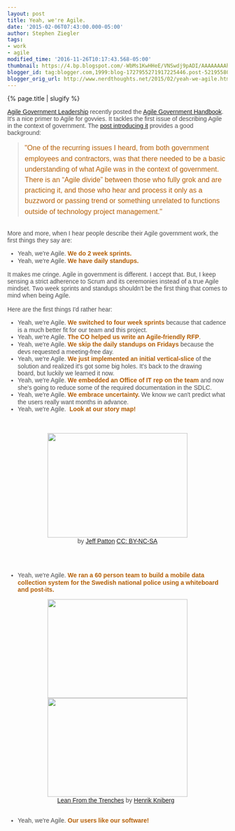 ```yaml
---
layout: post
title: Yeah, we're Agile.
date: '2015-02-06T07:43:00.000-05:00'
author: Stephen Ziegler
tags:
- work
- agile
modified_time: '2016-11-26T10:17:43.568-05:00'
thumbnail: https://4.bp.blogspot.com/-WbMs1KwHHeE/VNSwdj9pADI/AAAAAAAAhAM/DC1KE9Jojxk/s72-c/story%2Bmap.png
blogger_id: tag:blogger.com,1999:blog-1727955271917225446.post-5219558099692532487
blogger_orig_url: http://www.nerdthoughts.net/2015/02/yeah-we-agile.html
---
```


{% page.title | slugify %}



<div style="-webkit-composition-fill-color: rgba(130, 98, 83, 0.0980392); color: rgba(0, 0, 0, 0.701961); font-family: UICTFontTextStyleBody; text-decoration: -webkit-letterpress;"><span style="font-family: &quot;arial&quot; , &quot;helvetica&quot; , sans-serif;"><a href="http://www.agilegovleaders.org/">Agile Government Leadership</a>&nbsp;recently posted the <a href="http://handbook.agilegovleaders.org/">Agile Government Handbook</a>. It's a nice primer to Agile for govvies. It tackles the first issue of describing Agile in the context of government. The <a href="http://govfresh.com/2015/02/agl-launches-agile-government-handbook/">post introducing it</a> provides a good background:</span><br /><blockquote class="tr_bq"><span style="background-color: white; font-size: 16.1499996185303px; line-height: 24.2249984741211px;"><span style="color: #b45f06; font-family: &quot;arial&quot; , &quot;helvetica&quot; , sans-serif;">"One of the recurring issues I heard, from both government employees and contractors, was that there needed to be a basic understanding of what Agile was in the context of government. There is an “Agile divide” between those who fully grok and are practicing it, and those who hear and process it only as a buzzword or passing trend or something unrelated to functions outside of technology project management."</span></span></blockquote><span style="font-family: &quot;arial&quot; , &quot;helvetica&quot; , sans-serif;"><br /></span><span style="font-family: &quot;arial&quot; , &quot;helvetica&quot; , sans-serif;">More and more, when I hear people describe their Agile government work, the first things they say are:</span></div><div style="-webkit-composition-fill-color: rgba(130, 98, 83, 0.0980392); color: rgba(0, 0, 0, 0.701961); font-family: UICTFontTextStyleBody; text-decoration: -webkit-letterpress;"><ul><li><span style="font-family: &quot;arial&quot; , &quot;helvetica&quot; , sans-serif;">Yeah, we're Agile. <b><span style="color: #b45f06;">We do 2 week sprints.&nbsp;</span></b></span></li><li><span style="font-family: &quot;arial&quot; , &quot;helvetica&quot; , sans-serif;">Yeah, we're Agile. <span style="color: #b45f06;"><b>We have daily standups.</b></span>&nbsp;</span></li></ul></div><div style="-webkit-composition-fill-color: rgba(130, 98, 83, 0.0980392); color: rgba(0, 0, 0, 0.701961); font-family: UICTFontTextStyleBody; text-decoration: -webkit-letterpress;"><span style="font-family: &quot;arial&quot; , &quot;helvetica&quot; , sans-serif;">It makes me cringe.&nbsp;Agile in government is different. I accept that. But, I keep sensing a strict adherence to Scrum and its ceremonies instead of a true Agile mindset. Two week sprints and standups shouldn't be the first thing that comes to mind when being Agile.</span><br /><span style="font-family: &quot;arial&quot; , &quot;helvetica&quot; , sans-serif;"><br /></span><span style="font-family: &quot;arial&quot; , &quot;helvetica&quot; , sans-serif;">Here are the first things I'd rather hear:</span></div><div style="-webkit-composition-fill-color: rgba(130, 98, 83, 0.0980392); color: rgba(0, 0, 0, 0.701961); font-family: UICTFontTextStyleBody; text-decoration: -webkit-letterpress;"><ul><li><span style="font-family: &quot;arial&quot; , &quot;helvetica&quot; , sans-serif;">Yeah, we're Agile. <b><span style="color: #b45f06;">We switched to four week sprints</span></b> because that cadence is a much better fit for our team and this project.</span></li><li><span style="font-family: &quot;arial&quot; , &quot;helvetica&quot; , sans-serif;">Yeah, we're Agile. <b><span style="color: #b45f06;">The CO helped us write an Agile-friendly RFP</span></b>.</span></li><li><span style="font-family: &quot;arial&quot; , &quot;helvetica&quot; , sans-serif;">Yeah, we're Agile. <b><span style="color: #b45f06;">We skip the daily standups on Fridays</span></b> because the devs requested a meeting-free day.</span></li><li><span style="font-family: &quot;arial&quot; , &quot;helvetica&quot; , sans-serif;">Yeah, we're Agile. <b><span style="color: #b45f06;">We just implemented an initial vertical-slice</span></b> of the solution and realized it's got some big holes. It's back to the drawing board,&nbsp;but luckily we learned it now.</span></li><li><span style="font-family: &quot;arial&quot; , &quot;helvetica&quot; , sans-serif;">Yeah, we're Agile. <b><span style="color: #b45f06;">We embedded an Office of IT rep on the team</span></b> and now she's going to reduce some of the required documentation in the SDLC.</span></li><li><span style="font-family: &quot;arial&quot; , &quot;helvetica&quot; , sans-serif;">Yeah, we're Agile. <b><span style="color: #b45f06;">We embrace uncertainty.</span></b> We know we can't predict what the users really want months in advance.</span></li><li><span style="font-family: &quot;arial&quot; , &quot;helvetica&quot; , sans-serif;">Yeah, we're Agile. <span style="color: #b45f06;"><b>&nbsp;Look at our story map!</b></span></span></li></ul><span style="font-family: &quot;arial&quot; , &quot;helvetica&quot; , sans-serif;"><br /></span><br /><div class="separator" style="clear: both; text-align: center;"><a href="http://4.bp.blogspot.com/-WbMs1KwHHeE/VNSwdj9pADI/AAAAAAAAhAM/DC1KE9Jojxk/s1600/story%2Bmap.png" imageanchor="1" style="margin-left: 1em; margin-right: 1em;"><span style="font-family: &quot;arial&quot; , &quot;helvetica&quot; , sans-serif;"><img border="0" height="239" src="https://4.bp.blogspot.com/-WbMs1KwHHeE/VNSwdj9pADI/AAAAAAAAhAM/DC1KE9Jojxk/s1600/story%2Bmap.png" width="320" /></span></a></div><div class="separator" style="clear: both; text-align: center;"><span style="font-family: &quot;arial&quot; , &quot;helvetica&quot; , sans-serif;"> by <a href="https://twitter.com/jeffpatton">Jeff Patton</a> <a href="http://creativecommons.org/licenses/by-nc-sa/2.0/">CC: BY-NC-SA</a></span></div><span style="font-family: &quot;arial&quot; , &quot;helvetica&quot; , sans-serif;"><br /></span><span style="font-family: &quot;arial&quot; , &quot;helvetica&quot; , sans-serif;"><br /></span><br /><ul><li><span style="font-family: &quot;arial&quot; , &quot;helvetica&quot; , sans-serif;">Yeah, we're Agile. <b><span style="color: #b45f06;">We ran a 60 person team to build a mobile data collection system for the Swedish national police using a whiteboard and post-its.</span></b></span></li></ul><div class="separator" style="clear: both; text-align: center;"><span style="font-family: &quot;arial&quot; , &quot;helvetica&quot; , sans-serif;"><a href="http://4.bp.blogspot.com/-kcSYVOqPgRI/VNSx1YQOfXI/AAAAAAAAhAc/Z-ODxOfel90/s1600/Lean-from-the-Trenches_Page_15.jpg" imageanchor="1" style="margin-left: 1em; margin-right: 1em;"><img border="0" height="226" src="https://4.bp.blogspot.com/-kcSYVOqPgRI/VNSx1YQOfXI/AAAAAAAAhAc/Z-ODxOfel90/s1600/Lean-from-the-Trenches_Page_15.jpg" width="320" /></a><a href="http://1.bp.blogspot.com/-3bAg6LSrZMs/VNSx1uL4WpI/AAAAAAAAhAY/O_CeWDwTbHE/s1600/Lean-from-the-Trenches_Page_18.jpg" imageanchor="1" style="margin-left: 1em; margin-right: 1em;"><img border="0" height="226" src="https://1.bp.blogspot.com/-3bAg6LSrZMs/VNSx1uL4WpI/AAAAAAAAhAY/O_CeWDwTbHE/s1600/Lean-from-the-Trenches_Page_18.jpg" style="cursor: move;" width="320" /></a></span></div><div class="separator" style="clear: both; text-align: center;"><span style="font-family: &quot;arial&quot; , &quot;helvetica&quot; , sans-serif;"><a href="https://www.crisp.se/file-uploads/Lean-from-the-trenches.pdf">Lean From the Trenches</a> by <a href="https://twitter.com/henrikkniberg">Henrik Kniberg</a> &nbsp;</span></div><div><span style="color: #b45f06; font-family: &quot;arial&quot; , &quot;helvetica&quot; , sans-serif;"><b><br /></b></span></div><ul><li><span style="font-family: &quot;arial&quot; , &quot;helvetica&quot; , sans-serif;">Yeah, we're Agile. <span style="color: #b45f06;"><b>Our users like our software!</b></span></span></li></ul></div><div style="-webkit-composition-fill-color: rgba(130, 98, 83, 0.0980392); color: rgba(0, 0, 0, 0.701961); font-family: UICTFontTextStyleBody; text-decoration: -webkit-letterpress;"><br /></div>